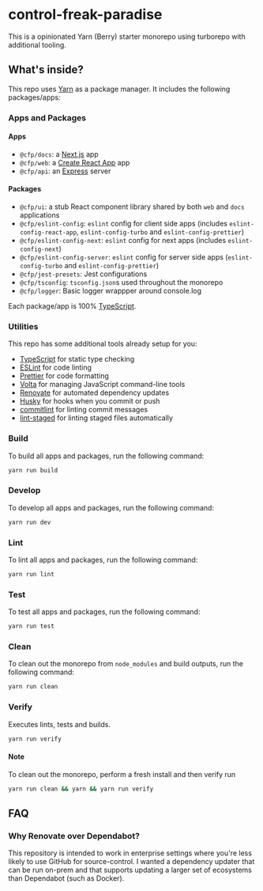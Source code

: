 # control-freak-paradise

This is a opinionated Yarn (Berry) starter monorepo using turborepo with additional tooling.

## What's inside?

This repo uses [Yarn](https://yarnpkg.com/) as a package manager. It includes the following packages/apps:

### Apps and Packages

#### Apps

- `@cfp/docs`: a [Next.js](https://nextjs.org/) app
- `@cfp/web`: a [Create React App](https://create-react-app.dev/) app
- `@cfp/api`: an [Express](https://expressjs.com/) server

#### Packages

- `@cfp/ui`: a stub React component library shared by both `web` and `docs` applications
- `@cfp/eslint-config`: `eslint` config for client side apps (includes `eslint-config-react-app`, `eslint-config-turbo` and `eslint-config-prettier`)
- `@cfp/eslint-config-next`: `eslint` config for next apps (includes `eslint-config-next`)
- `@cfp/eslint-config-server`: `eslint` config for server side apps (`eslint-config-turbo` and `eslint-config-prettier`)
- `@cfp/jest-presets`: Jest configurations
- `@cfp/tsconfig`: `tsconfig.json`s used throughout the monorepo
- `@cfp/logger`: Basic logger wrappper around console.log

Each package/app is 100% [TypeScript](https://www.typescriptlang.org/).

### Utilities

This repo has some additional tools already setup for you:

- [TypeScript](https://www.typescriptlang.org/) for static type checking
- [ESLint](https://eslint.org/) for code linting
- [Prettier](https://prettier.io) for code formatting
- [Volta](https://docs.volta.sh/) for managing JavaScript command-line tools
- [Renovate](https://docs.renovatebot.com/) for automated dependency updates
- [Husky](https://typicode.github.io/husky/#/) for hooks when you commit or push
- [commitlint](https://commitlint.js.org/#/) for linting commit messages
- [lint-staged](https://github.com/okonet/lint-staged) for linting staged files automatically

### Build

To build all apps and packages, run the following command:

```bash
yarn run build
```

### Develop

To develop all apps and packages, run the following command:

```bash
yarn run dev
```

### Lint

To lint all apps and packages, run the following command:

```bash
yarn run lint
```

### Test

To test all apps and packages, run the following command:

```bash
yarn run test
```

### Clean

To clean out the monorepo from `node_modules` and build outputs, run the following command:

```bash
yarn run clean
```

### Verify

Executes lints, tests and builds.

```bash
yarn run verify
```

#### Note

To clean out the monorepo, perform a fresh install and then verify run

```bash
yarn run clean && yarn && yarn run verify
```

## FAQ

### Why Renovate over Dependabot?

This repository is intended to work in enterprise settings where you're less likely to use GitHub for source-control.
I wanted a dependency updater that can be run on-prem and that supports updating a larger set of ecosystems than Dependabot (such as Docker).
